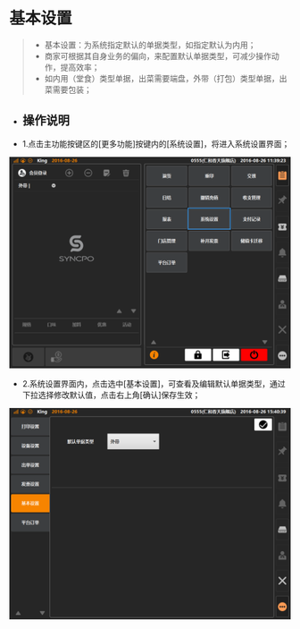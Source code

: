 # 基本设置  
> * 基本设置：为系统指定默认的单据类型，如指定默认为内用；  
> * 商家可根据其自身业务的偏向，来配置默认单据类型，可减少操作动作，提高效率；
> * 如内用（堂食）类型单据，出菜需要端盘，外带（打包）类型单据，出菜需要包装；

* ## 操作说明
* 1.点击主功能按键区的[更多功能]按键内的[系统设置]，将进入系统设置界面；  

![](19.1打印设置.png)
  

* 2.系统设置界面内，点击选中[基本设置]，可查看及编辑默认单据类型，通过下拉选择修改默认值，点击右上角[确认]保存生效；   
 
![](19.5基本设置.png)



  


  
  

